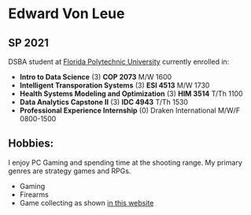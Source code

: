 # Edward Von Leue

## SP 2021 

DSBA student at [Florida Polytechnic University](https://www.floridapoly.edu) currently enrolled in: 

- __Intro to Data Science__ (3)
	**COP 2073** M/W 1600
- __Intelligent Transporation Systems__ (3)
	**ESI 4513** M/W 1730
- __Health Systems Modeling and Optimization__ (3)
	**HIM 3514** T/Th 1100
- __Data Analytics Capstone II__ (3)
	**IDC 4943** T/Th 1530
- __Professional Experience Internship__ (0)
	Draken International
	M/W/F 0800-1500

## Hobbies:

I enjoy PC Gaming and spending time at the shooting range. My primary genres are strategy games and RPGs.
- Gaming
- Firearms
- Game collecting as shown [in this website](https://steamcommunity.com/id/evileddead)
